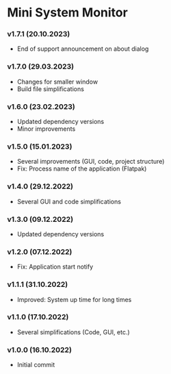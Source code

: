 # Mini System Monitor

### v1.7.1 (20.10.2023)
  * End of support announcement on about dialog

### v1.7.0 (29.03.2023)
  * Changes for smaller window
  * Build file simplifications

### v1.6.0 (23.02.2023)
  * Updated dependency versions
  * Minor improvements

### v1.5.0 (15.01.2023)
  * Several improvements (GUI, code, project structure)
  * Fix: Process name of the application (Flatpak)

### v1.4.0 (29.12.2022)
  * Several GUI and code simplifications

### v1.3.0 (09.12.2022)
  * Updated dependency versions

### v1.2.0 (07.12.2022)
  * Fix: Application start notify

### v1.1.1 (31.10.2022)
  * Improved: System up time for long times

### v1.1.0 (17.10.2022)
  * Several simplifications (Code, GUI, etc.)

### v1.0.0 (16.10.2022)
  * Initial commit

